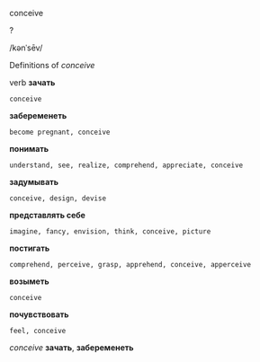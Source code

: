 conceive

?

/kənˈsēv/

Definitions of _conceive_

verb
**зачать**

    conceive
**забеременеть**

    become pregnant, conceive
**понимать**

    understand, see, realize, comprehend, appreciate, conceive
**задумывать**

    conceive, design, devise
**представлять себе**

    imagine, fancy, envision, think, conceive, picture
**постигать**

    comprehend, perceive, grasp, apprehend, conceive, apperceive
**возыметь**

    conceive
**почувствовать**

    feel, conceive

_conceive_
**зачать**, **забеременеть**
